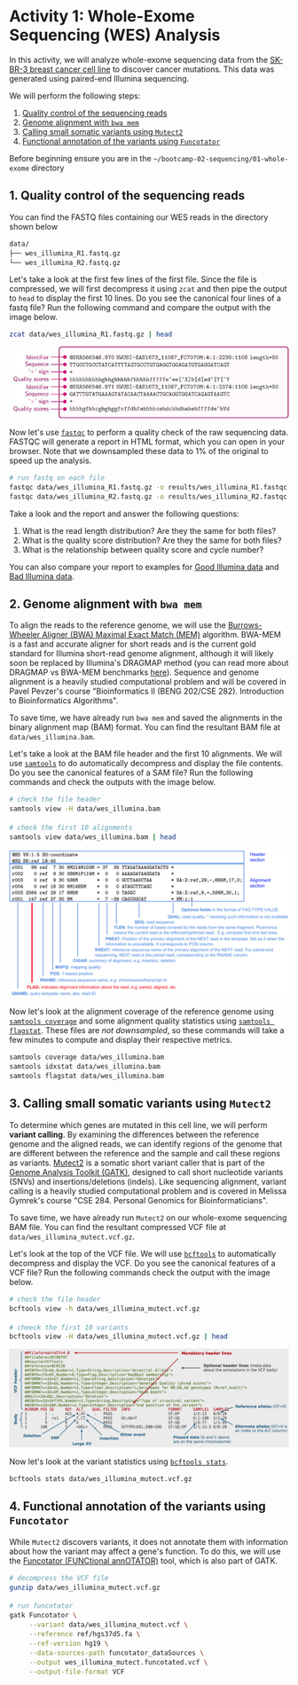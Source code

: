 # Activity 1: Whole-Exome Sequencing (WES) Analysis

In this activity, we will analyze whole-exome sequencing data from the [SK-BR-3 breast cancer cell line](https://www.cellosaurus.org/CVCL_0033) to discover cancer mutations. This data was generated using paired-end Illumina sequencing.

We will perform the following steps:

1. [Quality control of the sequencing reads](#1-quality-control-of-the-sequencing-reads)
2. [Genome alignment with `bwa mem`](#2-genome-alignment-with-bwa-mem)
3. [Calling small somatic variants using `Mutect2`](#3-calling-small-somatic-variants-using-mutect2)
4. [Functional annotation of the variants using `Funcotator`](#4-functional-annotation-of-the-variants-using-funcotator)

Before beginning ensure you are in the `~/bootcamp-02-sequencing/01-whole-exome` directory

## 1. Quality control of the sequencing reads

You can find the FASTQ files containing our WES reads in the directory shown below

```bash
data/
├── wes_illumina_R1.fastq.gz
└── wes_illumina_R2.fastq.gz
```

Let's take a look at the first few lines of the first file. Since the file is compressed, we will first decompress it using `zcat` and then pipe the output to `head` to display the first 10 lines. Do you see the canonical four lines of a fastq file? Run the following command and compare the output with the image below.

```bash
zcat data/wes_illumina_R1.fastq.gz | head
```

![](./img/fastq_format.jpg)

Now let's use [`fastqc`](https://www.bioinformatics.babraham.ac.uk/projects/fastqc/) to perform a quality check of the raw sequencing data. FASTQC will generate a report in HTML format, which you can open in your browser. Note that we downsampled these data to 1% of the original to speed up the analysis.

```bash
# run fastq on each file
fastqc data/wes_illumina_R1.fastq.gz -o results/wes_illumina_R1.fastqc.html
fastqc data/wes_illumina_R2.fastq.gz -o results/wes_illumina_R2.fastqc.html
```

Take a look and the report and answer the following questions:

1. What is the read length distribution? Are they the same for both files?
2. What is the quality score distribution? Are they the same for both files?
3. What is the relationship between quality score and cycle number?

You can also compare your report to examples for [Good Illumina data](https://www.bioinformatics.babraham.ac.uk/projects/fastqc/good_sequence_short_fastqc.html) and [Bad Illumina data](https://www.bioinformatics.babraham.ac.uk/projects/fastqc/bad_sequence_fastqc.html).

## 2. Genome alignment with `bwa mem`

To align the reads to the reference genome, we will use the [Burrows-Wheeler Aligner (BWA) Maximal Exact Match (MEM)](http://bio-bwa.sourceforge.net/) algorithm. BWA-MEM is a fast and accurate aligner for short reads and is the current gold standard for Illumina short-read genome alignment, although it will likely soon be replaced by Illumina's DRAGMAP method (you can read more about DRAGMAP vs BWA-MEM benchmarks [here](https://gatk.broadinstitute.org/hc/en-us/articles/4410953761563-Introducing-DRAGMAP-the-new-genome-mapper-in-DRAGEN-GATK)). Sequence and genome alignment is a heavily studied computational problem and will be covered in Pavel Pevzer's course "Bioinformatics II (BENG 202/CSE 282). Introduction to Bioinformatics Algorithms".

<!-- Add a note about reference genomes -->

To save time, we have already run `bwa mem` and saved the alignments in the binary alignment map (BAM) format. You can find the resultant BAM file at `data/wes_illumina.bam`.

Let's take a look at the BAM file header and the first 10 alignments. We will use [`samtools`](http://www.htslib.org/doc/samtools.html) to do automatically decompress and display the file contents. Do you see the canonical features of a SAM file? Run the following commands and check the outputs with the image below.

```bash
# check the file header
samtools view -H data/wes_illumina.bam 

# check the first 10 alignments
samtools view data/wes_illumina.bam | head
```

![](./img/sam_format.jpg)

Now let's look at the alignment coverage of the reference genome using [`samtools coverage`](http://www.htslib.org/doc/samtools-coverage.html) and some alignment quality statistics using [`samtools flagstat`](http://www.htslib.org/doc/samtools-flagstat.html). These files are *not downsampled*, so these commands will take a few minutes to compute and display their respective metrics.

```bash
samtools coverage data/wes_illumina.bam
samtools idxstat data/wes_illumina.bam
samtools flagstat data/wes_illumina.bam
```

<!-- TODO: interpret the output here -->

## 3. Calling small somatic variants using `Mutect2`

To determine which genes are mutated in this cell line, we will perform **variant calling**. By examining the differences between the reference genome and the aligned reads, we can identify regions of the genome that are different between the reference and the sample and call these regions as variants. [Mutect2](https://gatk.broadinstitute.org/hc/en-us/articles/360037225632-Mutect2) is a somatic short variant caller that is part of the [Genome Analysis Toolkit (GATK)](https://gatk.broadinstitute.org/hc/en-us), designed to call short nucleotide variants (SNVs) and insertions/deletions (indels). Like sequencing alignment, variant calling is a heavily studied computational problem and is covered in Melissa Gymrek's course "CSE 284. Personal Genomics for Bioinformaticians".

To save time, we have already run `Mutect2` on our whole-exome sequencing BAM file. You can find the resultant compressed VCF file at `data/wes_illumina_mutect.vcf.gz`.

Let's look at the top of the VCF file. We will use [`bcftools`](http://samtools.github.io/bcftools/bcftools.html) to automatically decompress and display the VCF. Do you see the canonical features of a VCF file? Run the following commands check the output with the image below. 

```bash
# check the file header
bcftools view -h data/wes_illumina_mutect.vcf.gz

# cheeck the first 10 variants
bcftools view -H data/wes_illumina_mutect.vcf.gz | head
```

![](./img/vcf_format.jpg)

Now let's look at the variant statistics using [`bcftools stats`](http://samtools.github.io/bcftools/bcftools.html#stats). 

```bash
bcftools stats data/wes_illumina_mutect.vcf.gz 
```

<!-- TODO: add interpretation -->

## 4. Functional annotation of the variants using `Funcotator`

While `Mutect2` discovers variants, it does not annotate them with information about how the variant may affect a gene's function. To do this, we will use the [Funcotator (FUNCtional annOTATOR)](https://gatk.broadinstitute.org/hc/en-us/articles/360035889931-Funcotator-Information-and-Tutorial) tool, which is also part of GATK.

```bash
# decompress the VCF file
gunzip data/wes_illumina_mutect.vcf.gz

# run funcotator
gatk Funcotator \
     --variant data/wes_illumina_mutect.vcf \
     --reference ref/hgs37d5.fa \
     --ref-version hg19 \
     --data-sources-path funcotator_dataSources \
     --output wes_illumina_mutect.funcotated.vcf \
     --output-file-format VCF
```
